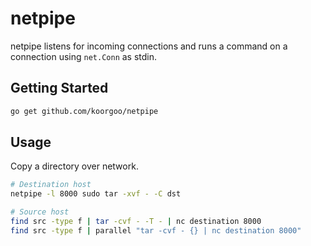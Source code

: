 # netpipe

netpipe listens for incoming connections and runs a command on a connection
using `net.Conn` as stdin.

## Getting Started

```bash
go get github.com/koorgoo/netpipe
```

## Usage

Copy a directory over network.

```bash
# Destination host
netpipe -l 8000 sudo tar -xvf - -C dst

# Source host
find src -type f | tar -cvf - -T - | nc destination 8000
find src -type f | parallel "tar -cvf - {} | nc destination 8000"
```
